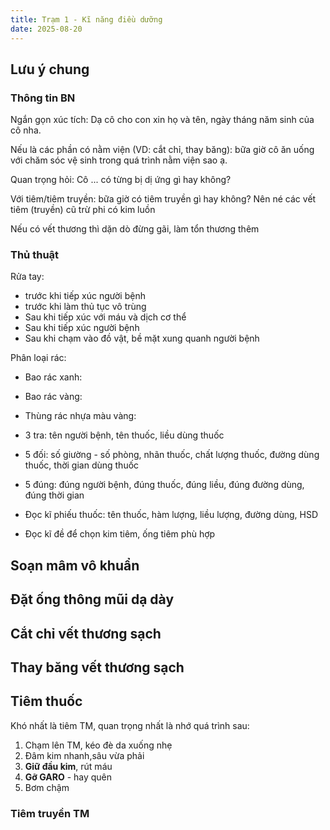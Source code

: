 ```yaml
---
title: Trạm 1 - Kĩ năng điều dưỡng
date: 2025-08-20
---
```


## Lưu ý chung

### Thông tin BN

Ngắn gọn xúc tích: Dạ cô cho con xin họ và tên, ngày tháng năm sinh của cô nha.

Nếu là các phần có nằm viện (VD: cắt chỉ, thay băng): bữa giờ cô ăn uống với chăm sóc vệ sinh trong quá trình nằm viện sao ạ.

Quan trọng hỏi: Cô ... có từng bị dị ứng gì hay không?

Với tiêm/tiêm truyền: bữa giờ có tiêm truyền gì hay không? Nên né các vết tiêm (truyền) cũ trừ phi có kim luồn

Nếu có vết thương thì dặn dò đừng gãi, làm tổn thương thêm

### Thủ thuật

Rửa tay:

- trước khi tiếp xúc người bệnh
- trước khi làm thủ tục vô trùng
- Sau khi tiếp xúc với máu và dịch cơ thể
- Sau khi tiếp xúc người bệnh
- Sau khi chạm vào đồ vật, bề mặt xung quanh người bệnh

Phân loại rác:

- Bao rác xanh:
- Bao rác vàng:
- Thùng rác nhựa màu vàng:

- 3 tra: tên người bệnh, tên thuốc, liều dùng thuốc
- 5 đối: số giường - số phòng, nhãn thuốc, chất lượng thuốc, đường dùng thuốc, thời gian dùng thuốc
- 5 đúng: đúng người bệnh, đúng thuốc, đúng liều, đúng đường dùng, đúng thời gian

- Đọc kĩ phiếu thuốc: tên thuốc, hàm lượng, liều lượng, đường dùng, HSD
- Đọc kĩ đề để chọn kim tiêm, ống tiêm phù hợp

## Soạn mâm vô khuẩn

## Đặt ống thông mũi dạ dày

## Cắt chỉ vết thương sạch

## Thay băng vết thương sạch

## Tiêm thuốc

Khó nhất là tiêm TM, quan trọng nhất là nhớ quá trình sau:

1. Chạm lên TM, kéo đè da xuống nhẹ
2. Đâm kim nhanh,sâu vừa phải
3. **Giữ đầu kim**, rút máu
4. **Gỡ GARO** - hay quên
5. Bơm chậm

### Tiêm truyền TM
